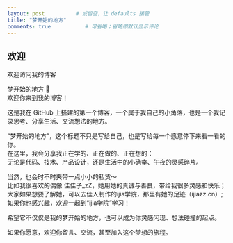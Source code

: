 ```yaml
---
layout: post          # 或留空，让 defaults 接管
title: "梦开始的地方"
comments: true           # 可省略；省略即默认显示评论
---
```



## 欢迎

欢迎访问我的博客<br>

梦开始的地方 🌙  <br>
欢迎你来到我的博客！<br>

这是我在 GitHub 上搭建的第一个博客，一个属于我自己的小角落，也是一个我记录思考、分享生活、交流想法的地方。<br>

“梦开始的地方”，这个标题不只是写给自己，也是写给每一个愿意停下来看一看的你。<br>
在这里，我会分享我正在学的、正在做的、正在想的：<br>
无论是代码、技术、产品设计，还是生活中的小确幸、午夜的灵感碎片。<br>

当然，也会时不时夹带一点小小的私货～<br>
比如我很喜欢的偶像 佳佳子_zZ，她用她的真诚与善良，带给我很多灵感和快乐；<br>
大家如果想要了解她，可以去佳人制作的ijia学院，那里有她的足迹（ijiazz.cn）;<br>
如果你也感兴趣，欢迎一起到“ijia学院”学习！<br>

希望它不仅仅是我的梦开始的地方，也可以成为你灵感闪现、想法碰撞的起点。<br>

如果你愿意，欢迎你留言、交流，甚至加入这个梦想的旅程。<br>
